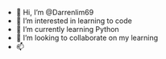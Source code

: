 - 👋 Hi, I’m @Darrenlim69
- 👀 I’m interested in learning to code
- 🌱 I’m currently learning Python
- 💞️ I’m looking to collaborate on my learning
- 📫 


<!---
Darrenlim69/Darrenlim69 is a ✨ special ✨ repository because its `README.md` (this file) appears on your GitHub profile.
You can click the Preview link to take a look at your changes.
--->
